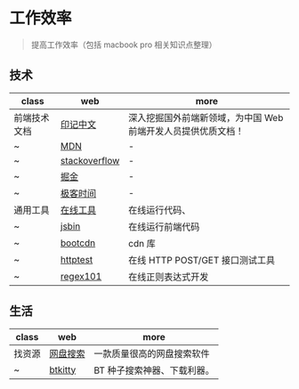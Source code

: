 # 工作效率

> 提高工作效率（包括 macbook pro 相关知识点整理）

## 技术

| class        | web                                           | more                                                          |
| ------------ | --------------------------------------------- | ------------------------------------------------------------- |
| 前端技术文档 | [印记中文](https://www.docschina.org/)        | 深入挖掘国外前端新领域，为中国 Web 前端开发人员提供优质文档！ |
| ~            | [MDN](http://developer.mozilla.org/)          | -                                                             |
| ~            | [stackoverflow](https://stackoverflow.com/)   | -                                                             |
| ~            | [掘金](https://juejin.im/timeline)            | -                                                             |
| ~            | [极客时间](https://time.geekbang.org/)        | -                                                             |
| 通用工具     | [在线工具](https://tool.lu/)                  | 在线运行代码、                                                |
| ~            | [jsbin](http://jsbin.com/?js,console,output)  | 在线运行前端代码                                              |
| ~            | [bootcdn](http://www.bootcdn.cn/)             | cdn 库                                                        |
| ~            | [httptest](http://www.atool.org/httptest.php) | 在线 HTTP POST/GET 接口测试工具                               |
| ~            | [regex101](https://regex101.com/)             | 在线正则表达式开发                                            |

## 生活

| class  | web                              | more                        |
| ------ | -------------------------------- | --------------------------- |
| 找资源 | [网盘搜索](http://pansou.com/)   | 一款质量很高的网盘搜索软件  |
| ~      | [btkitty](http://btkittygo.com/) | BT 种子搜索神器、下载利器。 |
